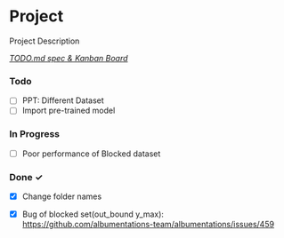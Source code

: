 # Project

Project Description

<em>[TODO.md spec & Kanban Board](https://bit.ly/3fCwKfM)</em>

### Todo

- [ ] PPT: Different Dataset  
- [ ] Import pre-trained model  

### In Progress

- [ ] Poor performance of Blocked dataset  

### Done ✓

- [x] Change folder names  
- [x] Bug of blocked set(out_bound y_max): https://github.com/albumentations-team/albumentations/issues/459  


